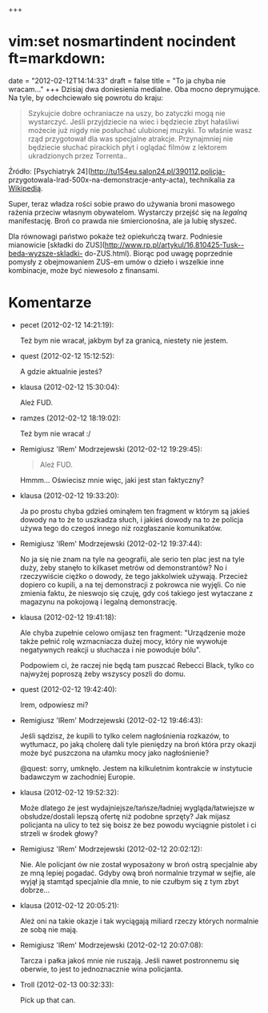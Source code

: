 +++
# vim:set nosmartindent nocindent ft=markdown:
date = "2012-02-12T14:14:33"
draft = false
title = "To ja chyba nie wracam..."
+++
Dzisiaj dwa doniesienia medialne. Oba mocno deprymujące. Na tyle, by
odechciewało się powrotu do kraju:

> Szykujcie dobre ochraniacze na uszy, bo zatyczki mogą nie wystarczyć. Jeśli
przyjdziecie na wiec i będziecie zbyt hałaśliwi możecie już nigdy nie
posłuchać ulubionej muzyki. To właśnie wasz rząd przygotował dla was specjalne
atrakcje. Przynajmniej nie będziecie słuchać pirackich płyt i oglądać filmów z
lektorem ukradzionych przez Torrenta..

Źródło: [Psychiatryk 24](http://tu154eu.salon24.pl/390112,policja-
przygotowala-lrad-500x-na-demonstracje-anty-acta), technikalia za
[Wikipedią](http://pl.wikipedia.org/wiki/LRAD).

Super, teraz władza rości sobie prawo do używania broni masowego rażenia
przeciw własnym obywatelom. Wystarczy przejść się na _legalną_ manifestację.
Broń co prawda nie śmiercionośna, ale ja lubię słyszeć.

Dla równowagi państwo pokaże też opiekuńczą twarz. Podniesie mianowicie
[składki do ZUS](http://www.rp.pl/artykul/16,810425-Tusk--beda-wyzsze-skladki-
do-ZUS.html). Biorąc pod uwagę poprzednie pomysły z obejmowaniem ZUS-em umów o
dzieło i wszelkie inne kombinacje, może być niewesoło z finansami.

# Komentarze

* pecet (2012-02-12 14:21:19): <p>Też bym nie wracał, jakbym był za granicą,
  niestety nie jestem.</p>
* quest (2012-02-12 15:12:52): <p>A gdzie aktualnie jesteś?</p>
* klausa (2012-02-12 15:30:04): <p>Ależ FUD.</p>
* ramzes (2012-02-12 18:19:02): <p>Też bym nie wracał :/</p>
* Remigiusz 'lRem' Modrzejewski (2012-02-12 19:29:45): <blockquote>   <p>Ależ
  FUD.</p> </blockquote>  <p>Hmmm… Oświecisz mnie więc, jaki jest stan
  faktyczny?</p>
* klausa (2012-02-12 19:33:20): <p>Ja po prostu chyba gdzieś ominąłem ten
  fragment w którym są jakieś dowody na to że to uszkadza słuch, i jakieś dowody
  na to że policja używa tego do czegoś innego niż rozgłaszanie komunikatów.</p>
* Remigiusz 'lRem' Modrzejewski (2012-02-12 19:37:44): <p>No ja się nie znam na
  tyle na geografii, ale serio ten plac jest na tyle duży, żeby stanęło to
  kilkaset metrów od demonstrantów? No i rzeczywiście ciężko o dowody, że tego
  jakkolwiek używają. Przecież dopiero co kupili, a na tej demonstracji z
  pokrowca nie wyjęli. Co nie zmienia faktu, że nieswojo się czuję, gdy coś
  takiego jest wytaczane z magazynu na pokojową i legalną demonstrację.</p>
* klausa (2012-02-12 19:41:18): <p>Ale chyba zupełnie celowo omijasz ten
  fragment: "Urządzenie może także pełnić rolę wzmacniacza dużej mocy, który nie
  wywołuje negatywnych reakcji u słuchacza i nie powoduje bólu". </p>
  <p>Podpowiem ci, że raczej nie będą tam puszcać Rebecci Black, tylko co
  najwyżej poproszą żeby wszyscy poszli do domu.</p>
* quest (2012-02-12 19:42:40): <p>Irem, odpowiesz mi?</p>
* Remigiusz 'lRem' Modrzejewski (2012-02-12 19:46:43): <p>Jeśli sądzisz, że
  kupili to tylko celem nagłośnienia rozkazów, to wytłumacz, po jaką cholerę
  dali tyle pieniędzy na broń która przy okazji może być puszczona na ułamku
  mocy jako nagłośnienie?</p>  <p>@quest: sorry, umknęło. Jestem na kilkuletnim
  kontrakcie w instytucie badawczym w zachodniej Europie.</p>
* klausa (2012-02-12 19:52:32): <p>Może dlatego że jest
  wydajniejsze/tańsze/ładniej wygląda/łatwiejsze w obsłudze/dostali lepszą
  ofertę niż podobne sprzęty? Jak mijasz policjanta na ulicy to też się boisz że
  bez powodu wyciągnie pistolet i ci strzeli w środek głowy?</p>
* Remigiusz 'lRem' Modrzejewski (2012-02-12 20:02:12): <p>Nie. Ale policjant ów
  nie został wyposażony w broń ostrą specjalnie aby ze mną lepiej pogadać. Gdyby
  ową broń normalnie trzymał w sejfie, ale wyjął ją stamtąd specjalnie dla mnie,
  to nie czułbym się z tym zbyt dobrze…</p>
* klausa (2012-02-12 20:05:21): <p>Ależ oni na takie okazje i tak wyciągają
  miliard rzeczy których normalnie ze sobą nie mają.</p>
* Remigiusz 'lRem' Modrzejewski (2012-02-12 20:07:08): <p>Tarcza i pałka jakoś
  mnie nie ruszają. Jeśli nawet postronnemu się oberwie, to jest to
  jednoznacznie wina policjanta.</p>
* Troll (2012-02-13 00:32:33): <p>Pick up that can.</p>
